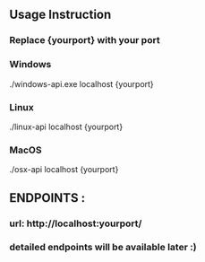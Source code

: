 ## Usage Instruction

### Replace {yourport} with your port

### Windows

./windows-api.exe localhost {yourport}

### Linux 

./linux-api localhost {yourport}

### MacOS

./osx-api localhost {yourport}


## ENDPOINTS :

### url: http://localhost:yourport/

### detailed endpoints will be available later :)
